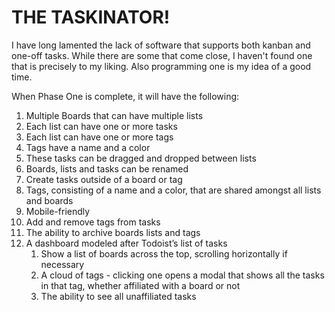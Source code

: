 # THE TASKINATOR!

I have long lamented the lack of software that supports both kanban and one-off tasks. While there are some that come close, I haven't found one that is precisely to my liking. Also programming one is my idea of a good time.

When Phase One is complete, it will have the following:
1. Multiple Boards that can have multiple lists
2. Each list can have one or more tasks
3. Each list can have one or more tags
4. Tags have a name and a color
5. These tasks can be dragged and dropped between lists
6. Boards, lists and tasks can be renamed
7. Create tasks outside of a board or tag
8. Tags, consisting of a name and a color, that are shared amongst all lists and boards
9. Mobile-friendly
10. Add and remove tags from tasks
11. The ability to archive boards lists and tags
12. A dashboard modeled after Todoist’s list of tasks
    1. Show a list of boards across the top, scrolling horizontally if necessary
    2. A cloud of tags - clicking one opens a modal that shows all the tasks in that tag, whether affiliated with a board or not
    3. The ability to see all unaffiliated tasks


